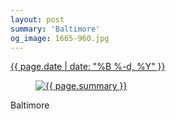 ```yaml
---
layout: post
summary: 'Baltimore'
og_image: 1665-960.jpg
---
```


<p>
 <time>
  <a href="/1665">
   {{ page.date | date: "%B %-d, %Y" }}
  </a>
 </time>
 <a href="/1665">
  <figure data-taken="8/7/2022">
   <img alt="{{ page.summary }}" sizes="(min-width: 700px) 50vw, calc(100vw - 2rem)" src="{{ site.assets_url }}/1665-480.jpg" srcset="{{ site.assets_url }}/1665-240.jpg 240w, {{ site.assets_url }}/1665-480.jpg 480w, {{ site.assets_url }}/1665-720.jpg 720w, {{ site.assets_url }}/1665-960.jpg 960w"/>
  </figure>
 </a>
 <span>
  Baltimore
 </span>
</p>
